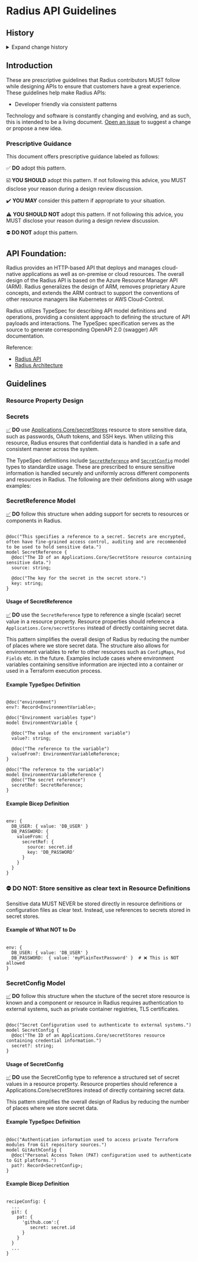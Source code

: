 # Radius API Guidelines

<!-- markdownlint-disable MD033 MD049 MD055 -->
<!--
Note to contributors: All guidelines have an anchor tag to allow cross-referencing from associated tooling.
The anchor tags within a section using a common prefix to ensure uniqueness with anchor tags in other sections.
Please ensure that you add an anchor tag to any new guidelines that you add and maintain the naming convention.
-->

## History

<details>
  <summary>Expand change history</summary>

| Date        | Notes                                                          |
| ----------- | -------------------------------------------------------------- |
| 2024-Sep-17 | Added guidance on Secrets                                      |

</details>

## Introduction

These are prescriptive guidelines that Radius contributors MUST follow while designing APIs to ensure that customers have a great experience. These guidelines help make Radius APIs:
- Developer friendly via consistent patterns

Technology and software is constantly changing and evolving, and as such, this is intended to be a living document. [Open an issue](https://github.com/radius-project/design-notes/issues) to suggest a change or propose a new idea. 

### Prescriptive Guidance
This document offers prescriptive guidance labeled as follows:

:white_check_mark: **DO** adopt this pattern.

:ballot_box_with_check: **YOU SHOULD** adopt this pattern. If not following this advice, you MUST disclose your reason during a design review discussion.

:heavy_check_mark: **YOU MAY** consider this pattern if appropriate to your situation.

:warning: **YOU SHOULD NOT** adopt this pattern. If not following this advice, you MUST disclose your reason during a design review discussion.

:no_entry: **DO NOT** adopt this pattern.

## API Foundation:

Radius provides an HTTP-based API that deploys and manages cloud-native applications as well as on-premise or cloud resources.
The overall design of the Radius API is based on the Azure Resource Manager API (ARM). Radius generalizes the design of ARM, removes proprietary Azure concepts, and extends the ARM contract to support the conventions of other resource managers like Kubernetes or AWS Cloud-Control. 

Radius utilizes TypeSpec for describing API model definitions and operations, providing a consistent approach to defining the structure of API payloads and interactions. The TypeSpec specification serves as the source to generate corresponding OpenAPI 2.0 (swagger) API documentation.

Reference: 
- [Radius API](https://docs.radapp.io/concepts/technical/api/)
- [Radius Architecture](https://docs.radapp.io/concepts/technical/architecture/)

## Guidelines

### Resource Property Design

<a href="#secrets" name="secrets"></a>
### Secrets

<a href="#secret-store" name="secret-store">:white_check_mark:</a> **DO** use [Applications.Core/secretStores](https://docs.radapp.io/reference/resource-schema/core-schema/secretstore/) resource to store sensitive data, such as passwords, OAuth tokens, and SSH keys.
When utilizing this resource, Radius ensures that confidential data is handled in a safe and consistent manner across the system.

The TypeSpec definitions include [`SecretReference`](https://github.com/radius-project/radius/blob/ba9195c4bc6ab9be2a83bb1ed6b0f8f357d79812/typespec/Applications.Core/environments.tsp#L193) and [`SecretConfig`](https://github.com/radius-project/radius/blob/ba9195c4bc6ab9be2a83bb1ed6b0f8f357d79812/typespec/Applications.Core/environments.tsp#L126) model types to standardize usage. These are prescribed to ensure sensitive information is handled securely and uniformly across different components and resources in Radius. The following are their definitions along with usage examples:

### SecretReference Model

<a href="#secret-model" name="secret-model">:white_check_mark:</a> **DO** follow this structure when adding support for secrets to resources or components in Radius.

```tsp

@doc("This specifies a reference to a secret. Secrets are encrypted, often have fine-grained access control, auditing and are recommended to be used to hold sensitive data.")
model SecretReference {
  @doc("The ID of an Applications.Core/SecretStore resource containing sensitive data.")
  source: string;

  @doc("The key for the secret in the secret store.")
  key: string;
}

```        

#### Usage of SecretReference

<a href="#secret-envvar" name="secret-envvar">:white_check_mark:</a> **DO** use the `SecretReference` type to reference a single (scalar) secret value in a resource property. Resource properties should reference a `Applications.Core/secretStores` instead of directly containing secret data.

This pattern simplifies the overall design of Radius by reducing the number of places where we store secret data. 
The structure also allows for environment variables to refer to other resources such as `ConfigMaps`, `Pod Fields` etc. in the future. 
Examples include cases where environment variables containing sensitive information are injected into a container or used in a Terraform execution process.

#### Example TypeSpec Definition

```tsp

@doc("environment")
env?: Record<EnvironmentVariable>;

@doc("Environment variables type")
model EnvironmentVariable {

  @doc("The value of the environment variable")
  value?: string;

  @doc("The reference to the variable")
  valueFrom?: EnvironmentVariableReference;
}

@doc("The reference to the variable")
model EnvironmentVariableReference {
  @doc("The secret reference")
  secretRef: SecretReference;
}

```

#### Example Bicep Definition

```bicep

env: {
  DB_USER: { value: 'DB_USER' }
  DB_PASSWORD: {
    valueFrom: {
      secretRef: {
        source: secret.id
        key: 'DB_PASSWORD'
      }
    } 
  }
} 

```

### :no_entry: DO NOT: Store sensitive as clear text in Resource Definitions

Sensitive data MUST NEVER be stored directly in resource definitions or configuration files as clear text. Instead, use references to secrets stored in secret stores.

#### Example of What NOT to Do

```bicep

env: {
  DB_USER: { value: 'DB_USER' }
  DB_PASSWORD:  { value: 'myPlainTextPassword' }  # ❌ This is NOT allowed
} 

```

### SecretConfig Model

<a href="#secretconfig-model" name="secretconfig-model">:white_check_mark:</a> **DO** follow this structure when the stucture of the secret store resource is known and a component or resource in Radius requires authentication to external systems, such as private container registries, TLS certificates.

```tsp

@doc("Secret Configuration used to authenticate to external systems.")
model SecretConfig {
  @doc("The ID of an Applications.Core/secretStores resource containing credential information.")
  secret?: string;
}

```        

#### Usage of SecretConfig

<a href="#secretconfig-ext" name="secretconfig-ext">:white_check_mark:</a> **DO** use the SecretConfig type to reference a structured set of secret values in a resource property. Resource properties should reference a Applications.Core/secretStores instead of directly containing secret data.

This pattern simplifies the overall design of Radius by reducing the number of places where we store secret data.

#### Example TypeSpec Definition

```tsp

@doc("Authentication information used to access private Terraform modules from Git repository sources.")
model GitAuthConfig {
  @doc("Personal Access Token (PAT) configuration used to authenticate to Git platforms.")
  pat?: Record<SecretConfig>;
}

```

#### Example Bicep Definition

```bicep

recipeConfig: {
  ...
  git: {
    pat: {
      'github.com':{
         secret: secret.id
      }
    }
  }
  ...
}

```